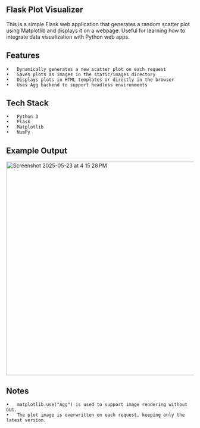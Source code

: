 ## Flask Plot Visualizer
This is a simple Flask web application that generates a random scatter plot using Matplotlib and displays it on a webpage. Useful for learning how to integrate data visualization with Python web apps.

## Features
	•	Dynamically generates a new scatter plot on each request
	•	Saves plots as images in the static/images directory
	•	Displays plots in HTML templates or directly in the browser
	•	Uses Agg backend to support headless environments
## Tech Stack
	•	Python 3
	•	Flask
	•	Matplotlib
	•	NumPy
## Example Output 
<img width="574" alt="Screenshot 2025-05-23 at 4 15 28 PM" src="https://github.com/user-attachments/assets/f8117b81-479f-4295-88e3-ed1967e4bef0" />

## Notes
	•	matplotlib.use("Agg") is used to support image rendering without GUI.
	•	The plot image is overwritten on each request, keeping only the latest version.

